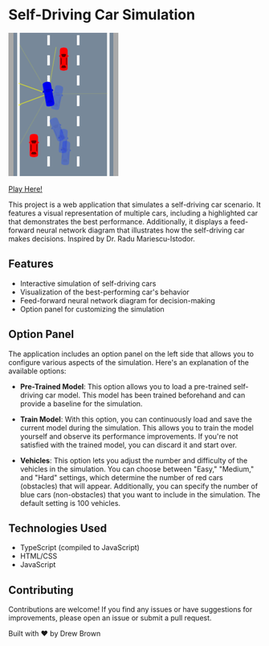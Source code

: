 # Self-Driving Car Simulation

![Project Logo](src/images//projecticon.png)

[Play Here!](https://drewwb.github.io/self-driving-car/src/index.html)

This project is a web application that simulates a self-driving car scenario. It features a visual representation of multiple cars, including a highlighted car that demonstrates the best performance. Additionally, it displays a feed-forward neural network diagram that illustrates how the self-driving car makes decisions. Inspired by Dr. Radu Mariescu-Istodor.

## Features

- Interactive simulation of self-driving cars
- Visualization of the best-performing car's behavior
- Feed-forward neural network diagram for decision-making
- Option panel for customizing the simulation

## Option Panel

The application includes an option panel on the left side that allows you to configure various aspects of the simulation. Here's an explanation of the available options:

- **Pre-Trained Model**: This option allows you to load a pre-trained self-driving car model. This model has been trained beforehand and can provide a baseline for the simulation.

- **Train Model**: With this option, you can continuously load and save the current model during the simulation. This allows you to train the model yourself and observe its performance improvements. If you're not satisfied with the trained model, you can discard it and start over.

- **Vehicles**: This option lets you adjust the number and difficulty of the vehicles in the simulation. You can choose between "Easy," "Medium," and "Hard" settings, which determine the number of red cars (obstacles) that will appear. Additionally, you can specify the number of blue cars (non-obstacles) that you want to include in the simulation. The default setting is 100 vehicles.

## Technologies Used

- TypeScript (compiled to JavaScript)
- HTML/CSS
- JavaScript

## Contributing

Contributions are welcome! If you find any issues or have suggestions for improvements, please open an issue or submit a pull request.

Built with ❤︎ by Drew Brown
